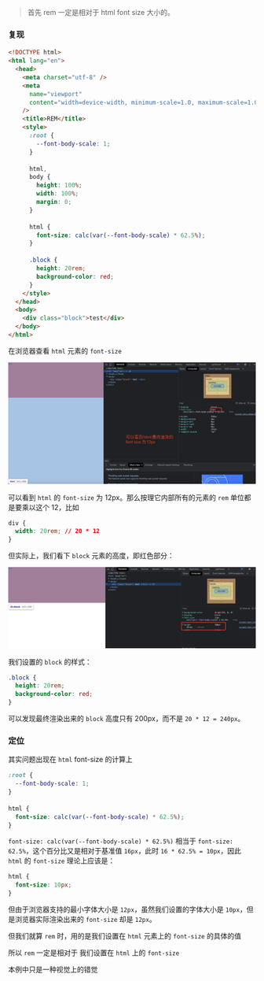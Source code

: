 > 首先 rem 一定是相对于 html font size 大小的。

### 复现

```html
<!DOCTYPE html>
<html lang="en">
  <head>
    <meta charset="utf-8" />
    <meta
      name="viewport"
      content="width=device-width, minimum-scale=1.0, maximum-scale=1.0, user-scalable=no"
    />
    <title>REM</title>
    <style>
      :root {
        --font-body-scale: 1;
      }

      html,
      body {
        height: 100%;
        width: 100%;
        margin: 0;
      }

      html {
        font-size: calc(var(--font-body-scale) * 62.5%);
      }

      .block {
        height: 20rem;
        background-color: red;
      }
    </style>
  </head>
  <body>
    <div class="block">test</div>
  </body>
</html>
```

在浏览器查看 `html` 元素的 `font-size`

![image](../../Front-End-Development-Notes/rem-01.jpg)

可以看到 `html` 的 `font-size` 为 12px。那么按理它内部所有的元素的 `rem` 单位都是要乘以这个 12，比如

```css
div {
  width: 20rem; // 20 * 12
}
```

但实际上，我们看下 `block` 元素的高度，即红色部分：

![image](../../Front-End-Development-Notes/rem-02.jpg)

我们设置的 `block` 的样式：

```css
.block {
  height: 20rem;
  background-color: red;
}
```

可以发现最终渲染出来的 `block` 高度只有 200px，而不是 `20 * 12 = 240px`。

### 定位

其实问题出现在 `html` font-size 的计算上

```css
:root {
  --font-body-scale: 1;
}

html {
  font-size: calc(var(--font-body-scale) * 62.5%);
}
```

`font-size: calc(var(--font-body-scale) * 62.5%)` 相当于 `font-size: 62.5%`，这个百分比又是相对于基准值 `16px`，此时 `16 * 62.5% = 10px`，因此 `html` 的 `font-size` 理论上应该是：

```css
html {
  font-size: 10px;
}
```

但由于浏览器支持的最小字体大小是 `12px`，虽然我们设置的字体大小是 `10px`，但是浏览器实际渲染出来的 `font-size` 却是 `12px`。

但我们就算 `rem` 时，用的是我们设置在 `html` 元素上的 `font-size` 的具体的值

所以 `rem` 一定是相对于 我们设置在 `html` 上的 `font-size`

本例中只是一种视觉上的错觉
